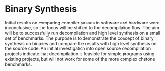 # Binary Synthesis

<!--

* shift from compiler passes investigation to decompiler flow
    - because no clear trends identified
* aim is to get decompiler flow working
    - then measure and compare source code vs from decompiler
    - possibly compiler pass work will help in (1) interpreting results and (2)
      improving performance by manipulating IR

-->

Initial results on comparing compiler passes in software and hardware were
inconclusive, so the focus will be shifted to the decompilation flow.  The aim
will be to successfully run decompilation and high level synthesis on a small
set of benchmarks.  The purpose is to demonstrate the concept of binary
synthesis on binaries and compare the results with high level synthesis on the
source code.  An initial investigation into open source decompilation projects
indicate that decompilation is feasible for simple programs using existing
projects, but will not work for some of the more complex chstone benchmarks.
